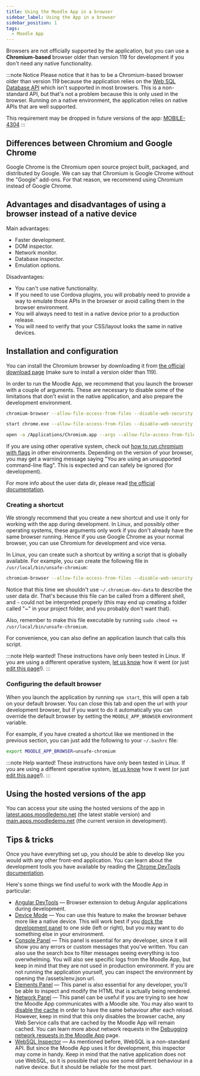 ```yaml
---
title: Using the Moodle App in a browser
sidebar_label: Using the App in a browser
sidebar_position: 1
tags:
  - Moodle App
---
```

Browsers are not officially supported by the application, but you can use a **Chromium-based** browser older than version 119 for development if you don't need any native functionality.

:::note Notice
Please notice that it has to be a Chromium-based browser older than version 119 because the application relies on the [Web SQL Database API](https://caniuse.com/?search=websql) which isn't supported in most browsers. This is a non-standard API, but that's not a problem because this is only used in the browser. Running on a native environment, the application relies on native APIs that are well supported.

This requirement may be dropped in future versions of the app: [MOBILE-4304](https://tracker.moodle.org/browse/MOBILE-4304)
:::

## Differences between Chromium and Google Chrome

Google Chrome is the Chromium open source project built, packaged, and distributed by Google. We can say that Chromium is Google Chrome without the "Google" add-ons. For that reason, we recommend using Chromium instead of Google Chrome.

## Advantages and disadvantages of using a browser instead of a native device

Main advantages:

- Faster development.
- DOM inspector.
- Network monitor.
- Database inspector.
- Emulation options.

Disadvantages:

- You can't use native functionality.
- If you need to use Cordova plugins, you will probably need to provide a way to emulate those APIs in the browser or avoid calling them in the browser environment.
- You will always need to test in a native device prior to a production release.
- You will need to verify that your CSS/layout looks the same in native devices.

## Installation and configuration

You can install the Chromium browser by downloading it from [the official download page](https://www.chromium.org/getting-involved/download-chromium) (make sure to install a version older than 119).

In order to run the Moodle App, we recommend that you launch the browser with a couple of arguments. These are necessary to disable some of the limitations that don't exist in the native application, and also prepare the development environment.

```bash title="Linux"
chromium-browser --allow-file-access-from-files --disable-web-security --disable-site-isolation-trials --allow-running-insecure-content --no-referrers --unlimited-storage --auto-open-devtools-for-tabs --user-data-dir=~/.chromium-dev-data
```

```bash title="Windows"
start chrome.exe --allow-file-access-from-files --disable-web-security --disable-site-isolation-trials --allow-running-insecure-content --no-referrers --unlimited-storage --auto-open-devtools-for-tabs --user-data-dir=~/.chromium-dev-data
```

```bash title="MacOS"
open -a /Applications/Chromium.app --args --allow-file-access-from-files --disable-web-security --disable-site-isolation-trials --allow-running-insecure-content --no-referrers --unlimited-storage --auto-open-devtools-for-tabs --user-data-dir=~/.chromium-dev-data
```

If you are using other operative system, check out [how to run chromium with flags](https://www.chromium.org/developers/how-tos/run-chromium-with-flags) in other environments.
Depending on the version of your browser, you may get a warning message saying "You are using an unsupported command-line flag". This is expected and can safely be ignored (for development).

For more info about the user data dir, please read [the official documentation](https://chromium.googlesource.com/chromium/src/+/main/docs/user_data_dir.md).

### Creating a shortcut

We strongly recommend that you create a new shortcut and use it only for working with the app during development. In Linux, and possibly other operating systems, these arguments only work if you don't already have the same browser running. Hence if you use Google Chrome as your normal browser, you can use Chromium for development and vice versa.

In Linux, you can create such a shortcut by writing a script that is globally available. For example, you can create the following file in `/usr/local/bin/unsafe-chromium`:

```bash
chromium-browser --allow-file-access-from-files --disable-web-security --disable-site-isolation-trials --allow-running-insecure-content --no-referrers --unlimited-storage --auto-open-devtools-for-tabs --user-data-dir=/home/{username}/.chromium-dev-data $@
```

Notice that this time we shouldn't use `~/.chromium-dev-data` to describe the user data dir. That's because this file can be called from a different shell, and `~` could not be interpreted properly (this may end up creating a folder called "~" in your project folder, and you probably don't want that).

Also, remember to make this file executable by running `sudo chmod +x /usr/local/bin/unsafe-chromium`.

For convenience, you can also define an application launch that calls this script.

:::note Help wanted!
These instructions have only been tested in Linux. If you are using a different operative system, [let us know](https://github.com/moodle/devdocs/issues/76) how it went (or just [edit this page](https://github.com/moodle/devdocs/edit/main/docs/moodleapp/development/setup/app-in-browser.md)!).
:::

### Configuring the default browser

When you launch the application by running `npm start`, this will open a tab on your default browser. You can close this tab and open the url with your development browser, but if you want to do it automatically you can override the default browser by setting the `MOODLE_APP_BROWSER` environment variable.

For example, if you have created a shortcut like we mentioned in the previous section, you can just add the following to your `~/.bashrc` file:

```bash
export MOODLE_APP_BROWSER=unsafe-chromium
```

:::note Help wanted!
These instructions have only been tested in Linux. If you are using a different operative system, [let us know](https://github.com/moodle/devdocs/issues/76) how it went (or just [edit this page](https://github.com/moodle/devdocs/edit/main/docs/moodleapp/development/setup/app-in-browser.md)!).
:::

## Using the hosted versions of the app

You can access your site using the hosted versions of the app in [latest.apps.moodledemo.net](https://latest.apps.moodledemo.net) (the latest stable version) and [main.apps.moodledemo.net](https://main.apps.moodledemo.net) (the current version in development).

## Tips & tricks

Once you have everything set up, you should be able to develop like you would with any other front-end application. You can learn about the development tools you have available by reading the [Chrome DevTools documentation](https://developer.chrome.com/devtools/index).

Here's some things we find useful to work with the Moodle App in particular:

- [Angular DevTools](https://chrome.google.com/webstore/detail/angular-devtools/ienfalfjdbdpebioblfackkekamfmbnh) — Browser extension to debug Angular applications during development.
- [Device Mode](https://developer.chrome.com/docs/devtools/device-mode/) — You can use this feature to make the browser behave more like a native device. This will work best if you [dock the development panel](https://developer.chrome.com/docs/devtools/customize/placement/) to one side (left or right), but you may want to do something else in your environment.
- [Console Panel](https://developer.chrome.com/docs/devtools/console/) — This panel is essential for any developer, since it will show you any errors or custom messages that you've written. You can also use the search box to filter messages seeing everything is too overwhelming. You will also see specific logs from the Moodle App, but keep in mind that they are not used in production environment. If you are not running the application yourself, you can inspect the environment by opening the /assets/env.json url.
- [Elements Panel](https://developer.chrome.com/docs/devtools/dom/) — This panel is also essential for any developer, you'll be able to inspect and modify the HTML that is actually being rendered.
- [Network Panel](https://developer.chrome.com/docs/devtools/network/) — This panel can be useful if you are trying to see how the Moodle App communicates with a Moodle site. You may also want to [disable the cache](https://developer.chrome.com/docs/devtools/network/reference/#disable-cache) in order to have the same behaviour after each reload. However, keep in mind that this only disables the browser cache, any Web Service calls that are cached by the Moodle App will remain cached. You can learn more about network requests in the [Debugging network requests in the Moodle App](../network-debug.md) page.
- [WebSQL Inspector](https://developer.chrome.com/docs/devtools/storage/websql/) — As mentioned before, WebSQL is a non-standard API. But since the Moodle App uses it for development, this inspector may come in handy. Keep in mind that the native application does not use WebSQL, so it is possible that you see some different behaviour in a native device. But it should be reliable for the most part.
